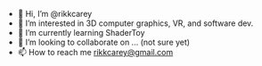 - 👋 Hi, I’m @rikkcarey
- 👀 I’m interested in 3D computer graphics, VR, and software dev.
- 🌱 I’m currently learning ShaderToy
- 💞️ I’m looking to collaborate on ... (not sure yet)
- 📫 How to reach me rikkcarey@gmail.com

<!---
rikkcarey/rikkcarey is a ✨ special ✨ repository because its `README.md` (this file) appears on your GitHub profile.
You can click the Preview link to take a look at your changes.
--->

